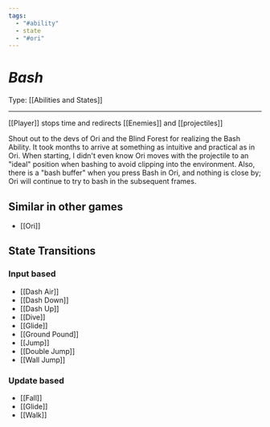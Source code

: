 ```yaml
---
tags:
  - "#ability"
  - state
  - "#ori"
---
```

# _Bash_

Type: [[Abilities and States]]

----

[[Player]] stops time and redirects [[Enemies]] and [[projectiles]]

Shout out to the devs of Ori and the Blind Forest for realizing the Bash Ability.
It took months to arrive at something as intuitive and practical as in Ori. When starting, I didn't even know Ori moves with the projectile to an "ideal" position when bashing to avoid clipping into the environment. Also, there is a "bash buffer" when you press Bash in Ori, and nothing is close by; Ori will continue to try to bash in the subsequent frames.

## Similar in other games

* [[Ori]]


## State Transitions

### Input based

* [[Dash Air]]
* [[Dash Down]]
* [[Dash Up]]
* [[Dive]]
* [[Glide]]
* [[Ground Pound]]
* [[Jump]]
* [[Double Jump]]
* [[Wall Jump]]

### Update based

* [[Fall]]
* [[Glide]]
* [[Walk]]